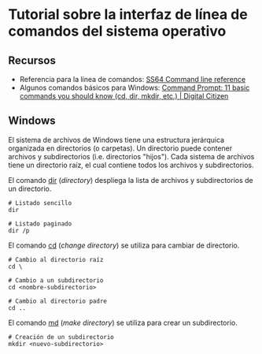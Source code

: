 # Tutorial sobre la interfaz de línea de comandos del sistema operativo

## Recursos
- Referencia para la línea de comandos: [SS64 Command line reference](https://ss64.com/)
- Algunos comandos básicos para Windows: [Command Prompt: 11 basic commands you should know (cd, dir, mkdir, etc.) | Digital Citizen](https://www.digitalcitizen.life/command-prompt-how-use-basic-commands)

## Windows
El sistema de archivos de Windows tiene una estructura jerárquica organizada en directorios (o carpetas). Un directorio puede contener archivos y subdirectorios (i.e. directorios "hijos"). Cada sistema de archivos tiene un directorio raíz, el cual contiene todos los archivos y subdirectorios.

El comando [dir](https://ss64.com/nt/dir.html) (*directory*) despliega la lista de archivos y subdirectorios de un directorio.

```shell
# Listado sencillo
dir

# Listado paginado
dir /p
```

El comando [cd](https://ss64.com/nt/cd.html) (*change directory*) se utiliza para cambiar de directorio.

```shell
# Cambio al directorio raíz
cd \

# Cambio a un subdirectorio
cd <nombre-subdirectorio>

# Cambio al directorio padre
cd ..
```

El comando [md](https://ss64.com/nt/md.html) (*make directory*) se utiliza para crear un subdirectorio.

```shell
# Creación de un subdirectorio
mkdir <nuevo-subdirectorio>
```

